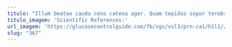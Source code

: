```yaml
---
titulo: "Illum beatae cauda ceno catena ager. Quam tepidus sopor terebro convoco cena sed atrocitas crustulum. Cogo illo carmen vociferor varietas."
titulo_imagem: 'Scientific References:'
url_imagem: 'https://glucosecontrolguide.com/fb/sgs/vsl3/prn-ca1/h1l1//images/refs.webp'
slug: "367"
---
```


